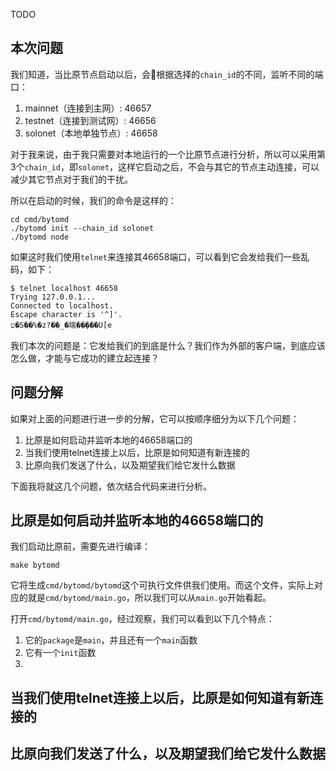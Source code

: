 TODO

本次问题
-------

我们知道，当比原节点启动以后，会根据选择的`chain_id`的不同，监听不同的端口：

1. mainnet（连接到主网）: 46657
2. testnet（连接到测试网）: 46656
3. solonet（本地单独节点）: 46658

对于我来说，由于我只需要对本地运行的一个比原节点进行分析，所以可以采用第3个`chain_id`，即`solonet`，这样它启动之后，不会与其它的节点主动连接，可以减少其它节点对于我们的干扰。

所以在启动的时候，我们的命令是这样的：

```
cd cmd/bytomd
./bytomd init --chain_id solonet
./bytomd node
```

如果这时我们使用`telnet`来连接其46658端口，可以看到它会发给我们一些乱码，如下：

```
$ telnet localhost 46658
Trying 127.0.0.1...
Connected to localhost.
Escape character is '^]'.
ט�S��%�z?��_�端��݂���U[e
```

我们本次的问题是：它发给我们的到底是什么？我们作为外部的客户端，到底应该怎么做，才能与它成功的建立起连接？

问题分解
------

如果对上面的问题进行进一步的分解，它可以按顺序细分为以下几个问题：

1. 比原是如何启动并监听本地的46658端口的
2. 当我们使用telnet连接上以后，比原是如何知道有新连接的
3. 比原向我们发送了什么，以及期望我们给它发什么数据

下面我将就这几个问题，依次结合代码来进行分析。

比原是如何启动并监听本地的46658端口的
--------------------------------

我们启动比原前，需要先进行编译：

```
make bytomd
```

它将生成`cmd/bytomd/bytomd`这个可执行文件供我们使用。而这个文件，实际上对应的就是`cmd/bytomd/main.go`，所以我们可以从`main.go`开始看起。

打开`cmd/bytomd/main.go`，经过观察，我们可以看到以下几个特点：

1. 它的`package`是`main`，并且还有一个`main`函数
2. 它有一个`init`函数
3. 

当我们使用telnet连接上以后，比原是如何知道有新连接的
-----------------------------------------------

比原向我们发送了什么，以及期望我们给它发什么数据
----------------------------------------

